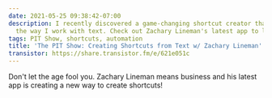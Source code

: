 ```yaml
---
date: 2021-05-25 09:38:42-07:00
description: I recently discovered a game-changing shortcut creator that's changing
  the way I work with text. Check out Zachary Lineman's latest app to learn how.
tags: PIT Show, shortcuts, automation
title: 'The PIT Show: Creating Shortcuts from Text w/ Zachary Lineman'
transistor: https://share.transistor.fm/e/621e051c
---
```


Don't let the age fool you. Zachary Lineman means business and his latest app is creating a new way to create shortcuts!